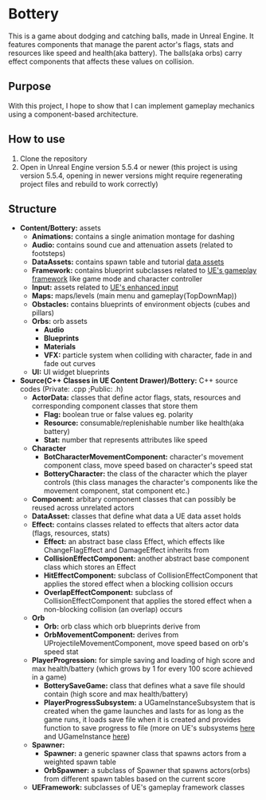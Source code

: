 # Bottery
This is a game about dodging and catching balls, made in Unreal Engine. It features components that manage the parent actor's flags, stats and resources like speed and health(aka battery). The balls(aka orbs) carry effect components that affects these values on collision.

## Purpose
With this project, I hope to show that I can implement gameplay mechanics using a component-based architecture.

## How to use
1. Clone the repository
2. Open in Unreal Engine version 5.5.4 or newer (this project is using version 5.5.4, opening in newer versions might require regenerating project files and rebuild to work correctly)

## Structure
- **Content/Bottery:** assets
  - **Animations:** contains a single animation montage for dashing
  - **Audio:** contains sound cue and attenuation assets (related to footsteps)
  - **DataAssets:** contains spawn table and tutorial [data assets](https://dev.epicgames.com/documentation/en-us/unreal-engine/data-assets-in-unreal-engine)
  - **Framework:** contains blueprint subclasses related to [UE's gameplay framework](https://dev.epicgames.com/documentation/en-us/unreal-engine/gameplay-framework-in-unreal-engine) like game mode and character controller
  - **Input:** assets related to [UE's enhanced input](https://dev.epicgames.com/documentation/en-us/unreal-engine/enhanced-input-in-unreal-engine)
  - **Maps:** maps/levels (main menu and gameplay(TopDownMap))
  - **Obstacles:** contains blueprints of environment objects (cubes and pillars)
  - **Orbs:** orb assets
    - **Audio**
    - **Blueprints**
    - **Materials**
    - **VFX:** particle system when colliding with character, fade in and fade out curves
  - **UI:** UI widget blueprints
- **Source(C++ Classes in UE Content Drawer)/Bottery:** C++ source codes (Private: .cpp ;Public: .h)
  - **ActorData:** classes that define actor flags, stats, resources and corresponding component classes that store them
    - **Flag:** boolean true or false values eg. polarity
    - **Resource:** consumable/replenishable number like health(aka battery)
    - **Stat:** number that represents attributes like speed
  - **Character**
    - **BotCharacterMovementComponent:** character's movement component class, move speed based on character's speed stat
    - **BotteryCharacter:** the class of the character which the player controls (this class manages the character's components like the movement component, stat component etc.)
  - **Component:** arbitary component classes that can possibly be reused across unrelated actors
  - **DataAsset:** classes that define what data a UE data asset holds
  - **Effect:** contains classes related to effects that alters actor data (flags, resources, stats)
    - **Effect:** an abstract base class Effect, which effects like ChangeFlagEffect and DamageEffect inherits from
    - **CollisionEffectComponent:** another abstract base component class which stores an Effect
    - **HitEffectComponent:** subclass of CollisionEffectComponent that applies the stored effect when a blocking collision occurs
    - **OverlapEffectComponent:** subclass of CollisionEffectComponent that applies the stored effect when a non-blocking collision (an overlap) occurs
  - **Orb**
    - **Orb:** orb class which orb blueprints derive from
    - **OrbMovementComponent:** derives from UProjectileMovementComponent, move speed based on orb's speed stat
  - **PlayerProgression:** for simple saving and loading of high score and max health/battery (which grows by 1 for every 100 score achieved in a game)
    - **BotterySaveGame:** class that defines what a save file should contain (high score and max health/battery)
    - **PlayerProgressSubsystem:** a UGameInstanceSubsystem that is created when the game launches and lasts for as long as the game runs, it loads save file when it is created and provides function to save progress to file (more on  UE's subsystems [here](https://dev.epicgames.com/documentation/en-us/unreal-engine/programming-subsystems-in-unreal-engine) and UGameInstance [here](https://dev.epicgames.com/documentation/en-us/unreal-engine/API/Runtime/Engine/Engine/UGameInstance))
  - **Spawner:**
    - **Spawner:** a generic spawner class that spawns actors from a weighted spawn table
    - **OrbSpawner:** a subclass of Spawner that spawns actors(orbs) from different spawn tables based on the current score
  - **UEFramework:** subclasses of UE's gameplay framework classes